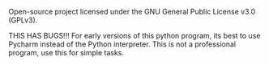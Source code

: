 Open-source project licensed under the GNU General Public License v3.0 (GPLv3).


THIS HAS BUGS!!!
For early versions of this python program, its best to use Pycharm instead of the Python interpreter.
This is not a professional program, use this for simple tasks.
